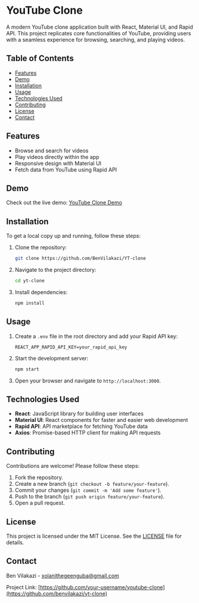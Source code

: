 # YouTube Clone

A modern YouTube clone application built with React, Material UI, and Rapid API. This project replicates core functionalities of YouTube, providing users with a seamless experience for browsing, searching, and playing videos.

## Table of Contents

- [Features](#features)
- [Demo](#demo)
- [Installation](#installation)
- [Usage](#usage)
- [Technologies Used](#technologies-used)
- [Contributing](#contributing)
- [License](#license)
- [Contact](#contact)

## Features

- Browse and search for videos
- Play videos directly within the app
- Responsive design with Material UI
- Fetch data from YouTube using Rapid API

## Demo

Check out the live demo: [YouTube Clone Demo](https://your-demo-link.com)

## Installation

To get a local copy up and running, follow these steps:

1. Clone the repository:
   ```bash
   git clone https://github.com/BenVilakazi/YT-clone
   ```
2. Navigate to the project directory:
   ```bash
   cd yt-clone
   ```
3. Install dependencies:
   ```bash
   npm install
   ```

## Usage

1. Create a `.env` file in the root directory and add your Rapid API key:
   ```env
   REACT_APP_RAPID_API_KEY=your_rapid_api_key
   ```
2. Start the development server:
   ```bash
   npm start
   ```
3. Open your browser and navigate to `http://localhost:3000`.

## Technologies Used

- **React**: JavaScript library for building user interfaces
- **Material UI**: React components for faster and easier web development
- **Rapid API**: API marketplace for fetching YouTube data
- **Axios**: Promise-based HTTP client for making API requests

## Contributing

Contributions are welcome! Please follow these steps:

1. Fork the repository.
2. Create a new branch (`git checkout -b feature/your-feature`).
3. Commit your changes (`git commit -m 'Add some feature'`).
4. Push to the branch (`git push origin feature/your-feature`).
5. Open a pull request.

## License

This project is licensed under the MIT License. See the [LICENSE](LICENSE) file for details.

## Contact

Ben Vilakazi - [xolanithegeenguba@gmail.com](mailto:xolanithegeenguba@gmail.com)

Project Link: [https://github.com/your-username/youtube-clone](https://github.com/benvilakazi/yt-clone)
```
